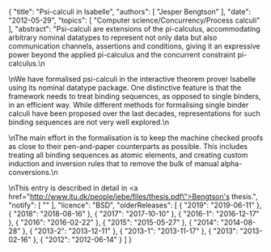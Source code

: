 {
    "title": "Psi-calculi in Isabelle",
    "authors": [
        "Jesper Bengtson"
    ],
    "date": "2012-05-29",
    "topics": [
        "Computer science/Concurrency/Process calculi"
    ],
    "abstract": "Psi-calculi are extensions of the pi-calculus, accommodating arbitrary nominal datatypes to represent not only data but also communication channels, assertions and conditions, giving it an expressive power beyond the applied pi-calculus and the concurrent constraint pi-calculus.\n<p>\nWe have formalised psi-calculi in the interactive theorem prover Isabelle using its nominal datatype package. One distinctive feature is that the framework needs to treat binding sequences, as opposed to single binders, in an efficient way. While different methods for formalising single binder calculi have been proposed over the last decades, representations for such binding sequences are not very well explored.\n<p>\nThe main effort in the formalisation is to keep the machine checked proofs as close to their pen-and-paper counterparts as possible. This includes treating all binding sequences as atomic elements, and creating custom induction and inversion rules that to remove the bulk of manual alpha-conversions.\n<p>\nThis entry is described in detail in <a href=\"http://www.itu.dk/people/jebe/files/thesis.pdf\">Bengtson's thesis</a>.",
    "notify": [
        ""
    ],
    "licence": "BSD",
    "olderReleases": [
        {
            "2019": "2019-06-11"
        },
        {
            "2018": "2018-08-16"
        },
        {
            "2017": "2017-10-10"
        },
        {
            "2016-1": "2016-12-17"
        },
        {
            "2016": "2016-02-22"
        },
        {
            "2015": "2015-05-27"
        },
        {
            "2014": "2014-08-28"
        },
        {
            "2013-2": "2013-12-11"
        },
        {
            "2013-1": "2013-11-17"
        },
        {
            "2013": "2013-02-16"
        },
        {
            "2012": "2012-06-14"
        }
    ]
}